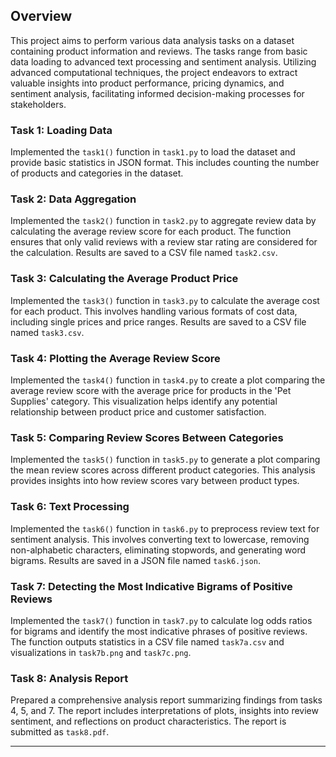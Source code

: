 ## Overview

This project aims to perform various data analysis tasks on a dataset containing product information and reviews. The tasks range from basic data loading to advanced text processing and sentiment analysis. Utilizing advanced computational techniques, the project endeavors to extract valuable insights into product performance, pricing dynamics, and sentiment analysis, facilitating informed decision-making processes for stakeholders.

### Task 1: Loading Data

Implemented the `task1()` function in `task1.py` to load the dataset and provide basic statistics in JSON format. This includes counting the number of products and categories in the dataset.

### Task 2: Data Aggregation

Implemented the `task2()` function in `task2.py` to aggregate review data by calculating the average review score for each product. The function ensures that only valid reviews with a review star rating are considered for the calculation. Results are saved to a CSV file named `task2.csv`.

### Task 3: Calculating the Average Product Price

Implemented the `task3()` function in `task3.py` to calculate the average cost for each product. This involves handling various formats of cost data, including single prices and price ranges. Results are saved to a CSV file named `task3.csv`.

### Task 4: Plotting the Average Review Score

Implemented the `task4()` function in `task4.py` to create a plot comparing the average review score with the average price for products in the 'Pet Supplies' category. This visualization helps identify any potential relationship between product price and customer satisfaction.

### Task 5: Comparing Review Scores Between Categories

Implemented the `task5()` function in `task5.py` to generate a plot comparing the mean review scores across different product categories. This analysis provides insights into how review scores vary between product types.

### Task 6: Text Processing

Implemented the `task6()` function in `task6.py` to preprocess review text for sentiment analysis. This involves converting text to lowercase, removing non-alphabetic characters, eliminating stopwords, and generating word bigrams. Results are saved in a JSON file named `task6.json`.

### Task 7: Detecting the Most Indicative Bigrams of Positive Reviews

Implemented the `task7()` function in `task7.py` to calculate log odds ratios for bigrams and identify the most indicative phrases of positive reviews. The function outputs statistics in a CSV file named `task7a.csv` and visualizations in `task7b.png` and `task7c.png`.

### Task 8: Analysis Report

Prepared a comprehensive analysis report summarizing findings from tasks 4, 5, and 7. The report includes interpretations of plots, insights into review sentiment, and reflections on product characteristics. The report is submitted as `task8.pdf`.

---
